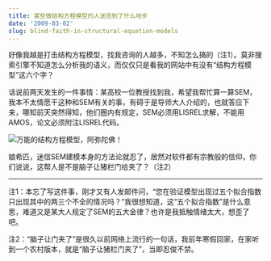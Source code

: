 ```yaml
---
title: 某些做结构方程模型的人迷信到了什么地步
date: '2009-03-02'
slug: blind-faith-in-structural-equation-models
---
```


好像我越是打击结构方程模型，找我咨询的人越多，不知怎么搞的（注1）。莫非搜索引擎不知道怎么分析我的语义，而仅仅只是看我的网站中有没有“结构方程模型”这六个字？

话说前两天发生的一件事情：某高校一位教授找到我，希望我帮忙算一算SEM，我本不太情愿干这种和SEM有关的事，有碍于是导师大人介绍的，也就答应下来，哪知前天突然得知，他们圈内有规定，SEM必须用LISREL求解，不能用AMOS，论文必须附注LISREL代码。

![万能的结构方程模型，阿弥陀佛！](http://i.imgur.com/XF0QuIQ.gif)

娘希匹，迷信SEM建模本身的方法论就忍了，居然对软件都有宗教般的信仰，你们说说，这帮人是不是脑子让猪栏门给夹了？（注2）

---

注1：本忘了写这件事，刚才又有人发邮件问，“您在验证模型出现过五个拟合指数只出现其中的两三个不全的情况吗？”我很想知道，这“五个拟合指数”是什么意思，难道又是某大人规定了SEM的五大金律？也许是我抵触情绪太大，想歪了吧。

注2：“脑子让门夹了”是很久以前网络上流行的一句话，我前年寒假回家，在家听到一个农村版本，就是“脑子让猪栏门夹了”，当即忍俊不禁。
